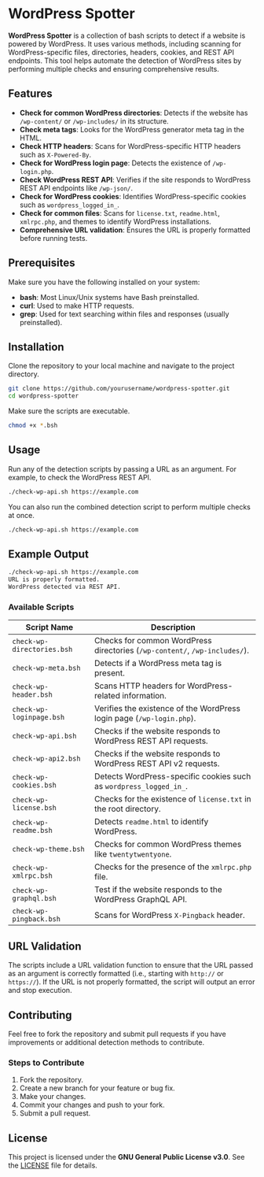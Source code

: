 # WordPress Spotter

**WordPress Spotter** is a collection of bash scripts to detect if a website is powered by WordPress. It uses various methods, including scanning for WordPress-specific files, directories, headers, cookies, and REST API endpoints. This tool helps automate the detection of WordPress sites by performing multiple checks and ensuring comprehensive results.

## Features

- **Check for common WordPress directories**: Detects if the website has `/wp-content/` or `/wp-includes/` in its structure.
- **Check meta tags**: Looks for the WordPress generator meta tag in the HTML.
- **Check HTTP headers**: Scans for WordPress-specific HTTP headers such as `X-Powered-By`.
- **Check for WordPress login page**: Detects the existence of `/wp-login.php`.
- **Check WordPress REST API**: Verifies if the site responds to WordPress REST API endpoints like `/wp-json/`.
- **Check for WordPress cookies**: Identifies WordPress-specific cookies such as `wordpress_logged_in_`.
- **Check for common files**: Scans for `license.txt`, `readme.html`, `xmlrpc.php`, and themes to identify WordPress installations.
- **Comprehensive URL validation**: Ensures the URL is properly formatted before running tests.

## Prerequisites

Make sure you have the following installed on your system:

- **bash**: Most Linux/Unix systems have Bash preinstalled.
- **curl**: Used to make HTTP requests.
- **grep**: Used for text searching within files and responses (usually preinstalled).

## Installation

Clone the repository to your local machine and navigate to the project directory. 

```bash
git clone https://github.com/yourusername/wordpress-spotter.git
cd wordpress-spotter
```

Make sure the scripts are executable.

```bash
chmod +x *.bsh
```

## Usage

Run any of the detection scripts by passing a URL as an argument. For example, to check the WordPress REST API.

```bash
./check-wp-api.sh https://example.com
```

You can also run the combined detection script to perform multiple checks at once.

```bash
./check-wp-api.sh https://example.com
```

## Example Output

```bash
./check-wp-api.sh https://example.com
URL is properly formatted.
WordPress detected via REST API.
```

### Available Scripts

| Script Name             | Description |
| ----------------------- | ----------- |
| `check-wp-directories.bsh`    | Checks for common WordPress directories (`/wp-content/`, `/wp-includes/`). |
| `check-wp-meta.bsh`       | Detects if a WordPress meta tag is present. |
| `check-wp-header.bsh`     | Scans HTTP headers for WordPress-related information. |
| `check-wp-loginpage.bsh` | Verifies the existence of the WordPress login page (`/wp-login.php`). |
| `check-wp-api.bsh`        | Checks if the website responds to WordPress REST API requests. |
| `check-wp-api2.bsh`        | Checks if the website responds to WordPress REST API v2 requests. |
| `check-wp-cookies.bsh`    | Detects WordPress-specific cookies such as `wordpress_logged_in_`. |
| `check-wp-license.bsh`    | Checks for the existence of `license.txt` in the root directory. |
| `check-wp-readme.bsh`     | Detects `readme.html` to identify WordPress. |
| `check-wp-theme.bsh`      | Checks for common WordPress themes like `twentytwentyone`. |
| `check-wp-xmlrpc.bsh`     | Checks for the presence of the `xmlrpc.php` file. |
| `check-wp-graphql.bsh`   | Test if the website responds to the WordPress GraphQL API. |
| `check-wp-pingback.bsh`   | Scans for WordPress `X-Pingback` header. |

## URL Validation

The scripts include a URL validation function to ensure that the URL passed as an argument is correctly formatted (i.e., starting with `http://` or `https://`). If the URL is not properly formatted, the script will output an error and stop execution.

## Contributing

Feel free to fork the repository and submit pull requests if you have improvements or additional detection methods to contribute.

### Steps to Contribute

1. Fork the repository.
2. Create a new branch for your feature or bug fix.
3. Make your changes.
4. Commit your changes and push to your fork.
5. Submit a pull request.

## License

This project is licensed under the **GNU General Public License v3.0**. See the [LICENSE](LICENSE) file for details.

